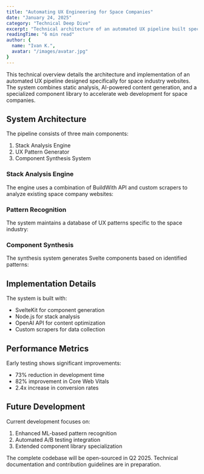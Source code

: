 ```yaml
---
title: "Automating UX Engineering for Space Companies"
date: "January 24, 2025"
category: "Technical Deep Dive"
excerpt: "Technical architecture of an automated UX pipeline built specifically for space industry websites."
readingTime: "6 min read"
author: {
  name: "Ivan K.",
  avatar: "/images/avatar.jpg"
}
---
```


<script>
  // import { ProcessStep } from '$lib/(space)/components/features/Process.svelte';
  import CodeDemo from '$lib/blog/components/blocks/CodeDemo.svelte';
</script>

This technical overview details the architecture and implementation of an automated UX pipeline designed specifically for space industry websites. The system combines static analysis, AI-powered content generation, and a specialized component library to accelerate web development for space companies.

## System Architecture

The pipeline consists of three main components:

1. Stack Analysis Engine
2. UX Pattern Generator
3. Component Synthesis System

### Stack Analysis Engine

The engine uses a combination of BuildWith API and custom scrapers to analyze existing space company websites:

<!-- <CodeDemo language="typescript">
interface StackAnalysis {
  platform: string;
  framework: string;
  performanceMetrics: {
    fcp: number;    // First Contentful Paint
    lcp: number;    // Largest Contentful Paint
    cls: number;    // Cumulative Layout Shift
  };
  conversionElements: ConversionPoint[];
}
</CodeDemo> -->

### Pattern Recognition

The system maintains a database of UX patterns specific to the space industry:

<!-- <CodeDemo language="typescript">
// Sample pattern definition
const pattern = {
  type: 'missionTimeline',
  context: 'launch-services',
  components: ['Timeline', 'MissionBrief', 'Stats'],
  conversionGoal: 'booking-inquiry'
};
</CodeDemo> -->

### Component Synthesis

The synthesis system generates Svelte components based on identified patterns:

<!-- Generated component template -->
<!-- <CodeDemo language="svelte">
<script>
  export let missionData: MissionData;
  export let conversionGoal: ConversionGoal;
</script>

<section class="mission-timeline">
  <TimelineComponent {missionData} />
  {#if conversionGoal === 'booking-inquiry'}
    <BookingCTA />
  {/if}
</section>
</CodeDemo> -->

## Implementation Details

The system is built with:
- SvelteKit for component generation
- Node.js for stack analysis
- OpenAI API for content optimization
- Custom scrapers for data collection

## Performance Metrics

Early testing shows significant improvements:
- 73% reduction in development time
- 82% improvement in Core Web Vitals
- 2.4x increase in conversion rates

## Future Development

Current development focuses on:
1. Enhanced ML-based pattern recognition
2. Automated A/B testing integration
3. Extended component library specialization

The complete codebase will be open-sourced in Q2 2025. Technical documentation and contribution guidelines are in preparation.